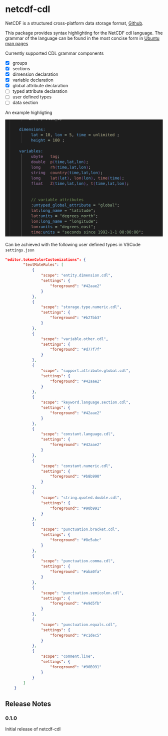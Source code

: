 # netcdf-cdl

NetCDF is a structured cross-platform data storage format, [Github](https://github.com/Unidata/netcdf-c).

This package provides syntax highlighting for the NetCDF cdl language. The grammar of the language can be found in the most concise form in [Ubuntu man pages](https://manpages.ubuntu.com/manpages/bionic/man1/ncgen.1.html)

Currently supported CDL grammar components

- [x] groups
- [x] sections
- [x] dimension declaration
- [x] variable declaration
- [x] global attribute declaration
- [ ] typed attribute declaration
- [ ] user defined types
- [ ] data section

An example highligting

![example_highlighting](example_theme.png)

Can be achieved with the following user defined types in VSCode `settings.json`

```json
"editor.tokenColorCustomizations": {
        "textMateRules": [
            {
                "scope": "entity.dimension.cdl",
                "settings": {
                    "foreground": "#42aae2"
                }
            },
            {
                "scope": "storage.type.numeric.cdl",
                "settings": {
                    "foreground": "#b27bb3"
                }
            },
            {
                "scope": "variable.other.cdl",
                "settings": {
                    "foreground": "#d77f7f"
                }
            },
            {
                "scope": "support.attribute.global.cdl",
                "settings": {
                    "foreground": "#42aae2"
                }
            },
            {
                "scope": "keyword.language.section.cdl",
                "settings": {
                    "foreground": "#42aae2"
                }
            },
            {
                "scope": "constant.language.cdl",
                "settings": {
                    "foreground": "#42aae2"
                }
            },
            {
                "scope": "constant.numeric.cdl",
                "settings": {
                    "foreground": "#b8b990"
                }
            },
            {
                "scope": "string.quoted.double.cdl",
                "settings": {
                    "foreground": "#90b991"
                }
            },
            {
                "scope": "punctuation.bracket.cdl",
                "settings": {
                    "foreground": "#8e5abc"
                }
            },
            {
                "scope": "punctuation.comma.cdl",
                "settings": {
                    "foreground": "#aba0fa"
                }
            },
            {
                "scope": "punctuation.semicolon.cdl",
                "settings": {
                    "foreground": "#e9d5fb"
                }
            },
            {
                "scope": "punctuation.equals.cdl",
                "settings": {
                    "foreground": "#c1dec5"
                }
            },
            {
                "scope": "comment.line",
                "settings": {
                    "foreground": "#90B991"
                }
            }
        ]
    }
```



## Release Notes

### 0.1.0

Initial release of netcdf-cdl
